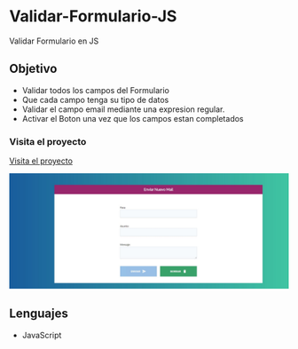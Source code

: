 # Validar-Formulario-JS
Validar Formulario en JS

## Objetivo
+ Validar todos los campos del Formulario
+ Que cada campo tenga su tipo de datos
+ Validar el campo email mediante una expresion regular.
+ Activar el Boton una vez que los campos estan completados

### Visita el proyecto

[Visita el proyecto](https://miguelpl32.github.io/Validar-Formulario-JS/)

![](validar-formulario.jpg)

## Lenguajes
+ JavaScript
